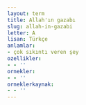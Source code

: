 ```yaml
---
layout: term
title: Allah'ın gazabı
slug: allah-in-gazabi
letter: A
lisan: Türkçe
anlamlar:
- çok sıkıntı veren şey
ozellikler:
- - ''
ornekler:
- - ''
orneklerkaynak:
- - ''
---
```

